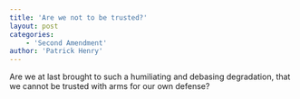 ```yaml
---
title: 'Are we not to be trusted?'
layout: post
categories:
    - 'Second Amendment'
author: 'Patrick Henry'
---
```


Are we at last brought to such a humiliating and debasing degradation, that we cannot be trusted with arms for our own defense?